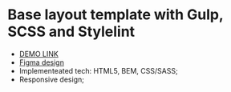 # Base layout template with Gulp, SCSS and Stylelint
- [DEMO LINK](https://sashalarin202.github.io/landing_museum/)
- [Figma design](https://www.figma.com/file/cRBCqE06cDrY3s4jX7h3iY/%D0%9D%D0%90%D0%9C%D0%A3-(Edit))
- Implementeated tech: HTML5, BEM, CSS/SASS;
- Responsive design;
